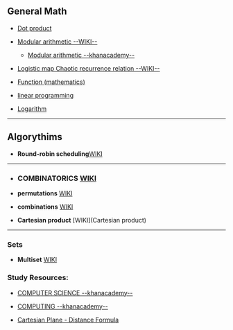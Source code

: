 

## General Math

* [Dot product](https://en.wikipedia.org/wiki/Dot_product)

* [Modular arithmetic --WIKI--](https://en.wikipedia.org/wiki/Modular_arithmetic#)
    * [Modular arithmetic --khanacademy--](https://www.khanacademy.org/computing/computer-science/cryptography#modarithmetic)


* [Logistic map Chaotic recurrence relation --WIKI--](https://en.wikipedia.org/wiki/Logistic_map)

* [Function (mathematics)](https://en.wikipedia.org/wiki/Function_(mathematics)#Real-valued_functions)

* [linear programming](https://en.wikipedia.org/wiki/Linear_programming)

* [Logarithm](https://en.wikipedia.org/wiki/Logarithm)

-----------------------------------------------------------------------------------------------------

## Algorythims

- **Round-robin scheduling**[WIKI](https://en.wikipedia.org/wiki/Round-robin_scheduling)

-----------------------------------------------------------------------------------------------------

- ### COMBINATORICS [WIKI](https://en.wikipedia.org/wiki/Combinatorics)

- **permutations** [WIKI](https://en.wikipedia.org/wiki/Permutation)

- **combinations** [WIKI](https://en.wikipedia.org/wiki/Combination)

- **Cartesian product** [WIKI](Cartesian product)


-----------------------------------------------------------------------------------------------------

### Sets

- **Multiset** [WIKI](https://en.wikipedia.org/wiki/Multiset)



### Study Resources:


- [COMPUTER SCIENCE --khanacademy--](https://www.khanacademy.org/computing/computer-science)
- [COMPUTING --khanacademy--](https://www.khanacademy.org/computing)


- [Cartesian Plane - Distance Formula](https://www.coursera.org/lecture/datasciencemathskills/cartesian-plane-distance-formula-ZKypI)